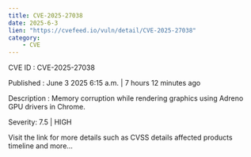 ```yaml
---
title: CVE-2025-27038
date: 2025-6-3
lien: "https://cvefeed.io/vuln/detail/CVE-2025-27038"
category:
    - CVE
---
```


CVE ID : CVE-2025-27038

Published :  June 3
2025
6:15 a.m. | 7 hours
12 minutes ago

Description : Memory corruption while rendering graphics using Adreno GPU drivers in Chrome.

Severity: 7.5 | HIGH

Visit the link for more details
such as CVSS details
affected products
timeline
and more...
